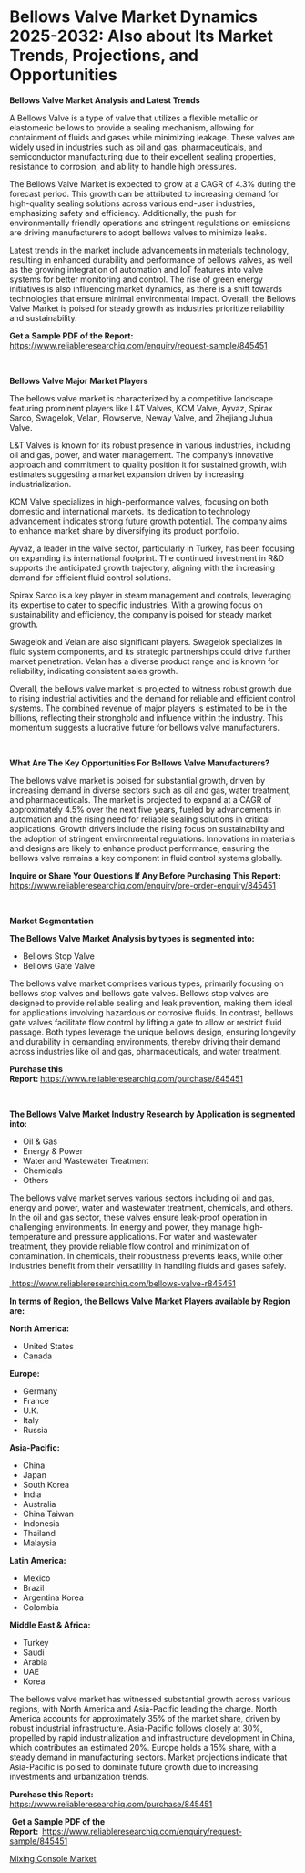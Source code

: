 <p><h1>Bellows Valve Market Dynamics 2025-2032: Also about Its Market Trends, Projections, and Opportunities</h1></p><p><strong>Bellows Valve Market Analysis and Latest Trends</strong></p>
<p><p>A Bellows Valve is a type of valve that utilizes a flexible metallic or elastomeric bellows to provide a sealing mechanism, allowing for containment of fluids and gases while minimizing leakage. These valves are widely used in industries such as oil and gas, pharmaceuticals, and semiconductor manufacturing due to their excellent sealing properties, resistance to corrosion, and ability to handle high pressures.</p><p>The Bellows Valve Market is expected to grow at a CAGR of 4.3% during the forecast period. This growth can be attributed to increasing demand for high-quality sealing solutions across various end-user industries, emphasizing safety and efficiency. Additionally, the push for environmentally friendly operations and stringent regulations on emissions are driving manufacturers to adopt bellows valves to minimize leaks. </p><p>Latest trends in the market include advancements in materials technology, resulting in enhanced durability and performance of bellows valves, as well as the growing integration of automation and IoT features into valve systems for better monitoring and control. The rise of green energy initiatives is also influencing market dynamics, as there is a shift towards technologies that ensure minimal environmental impact. Overall, the Bellows Valve Market is poised for steady growth as industries prioritize reliability and sustainability.</p></p>
<p><strong>Get a Sample PDF of the Report:&nbsp;</strong> <a href="https://www.reliableresearchiq.com/enquiry/request-sample/845451?utm_campaign=2853&utm_medium=2&utm_source=Github&utm_content=ia&utm_term=09042025&utm_id=bellows-valve">https://www.reliableresearchiq.com/enquiry/request-sample/845451</a></p>
<p>&nbsp;</p>
<p><strong>Bellows Valve Major Market Players</strong></p>
<p><p>The bellows valve market is characterized by a competitive landscape featuring prominent players like L&T Valves, KCM Valve, Ayvaz, Spirax Sarco, Swagelok, Velan, Flowserve, Neway Valve, and Zhejiang Juhua Valve. </p><p>L&T Valves is known for its robust presence in various industries, including oil and gas, power, and water management. The company’s innovative approach and commitment to quality position it for sustained growth, with estimates suggesting a market expansion driven by increasing industrialization.</p><p>KCM Valve specializes in high-performance valves, focusing on both domestic and international markets. Its dedication to technology advancement indicates strong future growth potential. The company aims to enhance market share by diversifying its product portfolio.</p><p>Ayvaz, a leader in the valve sector, particularly in Turkey, has been focusing on expanding its international footprint. The continued investment in R&D supports the anticipated growth trajectory, aligning with the increasing demand for efficient fluid control solutions.</p><p>Spirax Sarco is a key player in steam management and controls, leveraging its expertise to cater to specific industries. With a growing focus on sustainability and efficiency, the company is poised for steady market growth.</p><p>Swagelok and Velan are also significant players. Swagelok specializes in fluid system components, and its strategic partnerships could drive further market penetration. Velan has a diverse product range and is known for reliability, indicating consistent sales growth.</p><p>Overall, the bellows valve market is projected to witness robust growth due to rising industrial activities and the demand for reliable and efficient control systems. The combined revenue of major players is estimated to be in the billions, reflecting their stronghold and influence within the industry. This momentum suggests a lucrative future for bellows valve manufacturers.</p></p>
<p>&nbsp;</p>
<p><strong>What Are The Key Opportunities For Bellows Valve Manufacturers?</strong></p>
<p><p>The bellows valve market is poised for substantial growth, driven by increasing demand in diverse sectors such as oil and gas, water treatment, and pharmaceuticals. The market is projected to expand at a CAGR of approximately 4.5% over the next five years, fueled by advancements in automation and the rising need for reliable sealing solutions in critical applications. Growth drivers include the rising focus on sustainability and the adoption of stringent environmental regulations. Innovations in materials and designs are likely to enhance product performance, ensuring the bellows valve remains a key component in fluid control systems globally.</p></p>
<p><strong>Inquire or Share Your Questions If Any Before Purchasing This Report:</strong> <a href="https://www.reliableresearchiq.com/enquiry/pre-order-enquiry/845451?utm_campaign=2853&utm_medium=2&utm_source=Github&utm_content=ia&utm_term=09042025&utm_id=bellows-valve">https://www.reliableresearchiq.com/enquiry/pre-order-enquiry/845451</a></p>
<p>&nbsp;</p>
<p><strong>Market Segmentation</strong></p>
<p><strong>The Bellows Valve Market Analysis by types is segmented into:</strong></p>
<p><ul><li>Bellows Stop Valve</li><li>Bellows Gate Valve</li></ul></p>
<p><p>The bellows valve market comprises various types, primarily focusing on bellows stop valves and bellows gate valves. Bellows stop valves are designed to provide reliable sealing and leak prevention, making them ideal for applications involving hazardous or corrosive fluids. In contrast, bellows gate valves facilitate flow control by lifting a gate to allow or restrict fluid passage. Both types leverage the unique bellows design, ensuring longevity and durability in demanding environments, thereby driving their demand across industries like oil and gas, pharmaceuticals, and water treatment.</p></p>
<p><strong>Purchase this Report:&nbsp;</strong><a href="https://www.reliableresearchiq.com/purchase/845451?utm_campaign=2853&utm_medium=2&utm_source=Github&utm_content=ia&utm_term=09042025&utm_id=bellows-valve">https://www.reliableresearchiq.com/purchase/845451</a></p>
<p>&nbsp;</p>
<p><strong>The Bellows Valve Market Industry Research by Application is segmented into:</strong></p>
<p><ul><li>Oil & Gas</li><li>Energy & Power</li><li>Water and Wastewater Treatment</li><li>Chemicals</li><li>Others</li></ul></p>
<p><p>The bellows valve market serves various sectors including oil and gas, energy and power, water and wastewater treatment, chemicals, and others. In the oil and gas sector, these valves ensure leak-proof operation in challenging environments. In energy and power, they manage high-temperature and pressure applications. For water and wastewater treatment, they provide reliable flow control and minimization of contamination. In chemicals, their robustness prevents leaks, while other industries benefit from their versatility in handling fluids and gases safely.</p></p>
<p><a href="https://www.reliableresearchiq.com/bellows-valve-r845451?utm_campaign=2853&utm_medium=2&utm_source=Github&utm_content=ia&utm_term=09042025&utm_id=bellows-valve">&nbsp;https://www.reliableresearchiq.com/bellows-valve-r845451</a></p>
<p><strong>In terms of Region, the Bellows Valve Market Players available by Region are:</strong></p>
<p>
    <p> <strong> North America: </strong>
        <ul>
            <li>United States</li>
            <li>Canada</li>
        </ul>
        </p> 
    <p> <strong> Europe: </strong>
        <ul>
            <li>Germany</li>
            <li>France</li>
            <li>U.K.</li>
            <li>Italy</li>
            <li>Russia</li>
        </ul>
        </p> 
    <p> <strong> Asia-Pacific: </strong>
        <ul>
            <li>China</li>
            <li>Japan</li>
            <li>South Korea</li>
            <li>India</li>
            <li>Australia</li>
            <li>China Taiwan</li>
            <li>Indonesia</li>
            <li>Thailand</li>
            <li>Malaysia</li>
        </ul>
        </p> 
    <p> <strong> Latin America: </strong>
        <ul>
            <li>Mexico</li>
            <li>Brazil</li>
            <li>Argentina Korea</li>
            <li>Colombia</li>
        </ul>
        </p> 
    <p> <strong> Middle East & Africa: </strong>
        <ul>
            <li>Turkey</li>
            <li>Saudi</li>
            <li>Arabia</li>
            <li>UAE</li>
            <li>Korea</li>
        </ul>
    </p>
    </p>
<p><p>The bellows valve market has witnessed substantial growth across various regions, with North America and Asia-Pacific leading the charge. North America accounts for approximately 35% of the market share, driven by robust industrial infrastructure. Asia-Pacific follows closely at 30%, propelled by rapid industrialization and infrastructure development in China, which contributes an estimated 20%. Europe holds a 15% share, with a steady demand in manufacturing sectors. Market projections indicate that Asia-Pacific is poised to dominate future growth due to increasing investments and urbanization trends.</p></p>
<p><strong>Purchase this Report: </strong><a href="https://www.reliableresearchiq.com/purchase/845451?utm_campaign=2853&utm_medium=2&utm_source=Github&utm_content=ia&utm_term=09042025&utm_id=bellows-valve">https://www.reliableresearchiq.com/purchase/845451</a></p>
<p>&nbsp;<strong>Get a Sample PDF of the Report:&nbsp;&nbsp;</strong><a href="https://www.reliableresearchiq.com/enquiry/request-sample/845451?utm_campaign=2853&utm_medium=2&utm_source=Github&utm_content=ia&utm_term=09042025&utm_id=bellows-valve">https://www.reliableresearchiq.com/enquiry/request-sample/845451</a></p>
<p><strong></strong></p>
<p><p><a href="https://github.com/penglatilles/Market-Research-Report-List-1/blob/main/mixing-console-market.md?utm_campaign=2853&utm_medium=2&utm_source=Github&utm_content=ia&utm_term=09042025&utm_id=bellows-valve">Mixing Console Market</a></p></p>